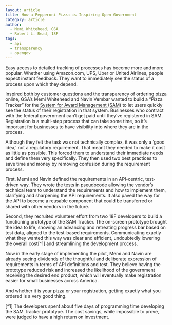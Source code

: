 ```yaml
---
layout: article
title: How a Pepperoni Pizza is Inspiring Open Government
category: article
author: 
  - Memi Whitehead, GSA
  - Robert L. Read, 18F
tags:
  - api
  - transparency
  - opengov
---
```

Easy access to detailed tracking of processes has become more and more popular. Whether using Amazon.com, UPS, Uber or United Airlines, people expect instant feedback. They want to immediately see the status of a process upon which they depend.

Inspired both by customer questions and the transparency of ordering pizza online, GSA’s Memi Whitehead and Navin Vembar wanted to build a “Pizza Tracker” for the [System for Award Management (SAM)](https://www.sam.gov/) to let users quickly see the status of their registration in that system. Businesses who contract with the federal government can’t get paid until they’ve registered in SAM. Registration is a multi-step process that can take some time, so it’s important for businesses to have visibility into where they are in the process.

Although they felt the task was not technically complex, it was only a ‘good idea,’ not a regulatory requirement. That meant they needed to make it cost as little as possible. This forced them to understand their immediate needs and define them very specifically. They then used two best practices to save time and money by removing confusion during the requirement process.

First, Memi and Navin defined the requirements in an API-centric, test-driven way. They wrote the tests in pseudocode allowing the vendor’s technical team to understand the requirements and how to implement them, clarifying and sharpening the API requirements. It also paved the way for the API to become a reusable component that could be transferred or shared with other vendors in the future.

Second, they recruited volunteer effort from two 18F developers to build a functioning prototype of the SAM Tracker. The on-screen prototype brought the idea to life, showing an advancing and retreating progress bar based on test data, aligned to the test-based requirements. Communicating exactly what they wanted this way was clear and efficient, undoubtedly lowering the overall cost[^1] and streamlining the development process.

Now in the early stage of implementing the pilot, Memi and Navin are already seeing dividends of the thoughtful and deliberate expression of requirements in terms of API definitions and test. They believe having the prototype reduced risk and increased the likelihood of the government receiving the desired end product, which will eventually make registration easier for small businesses across America.

And whether it is your pizza or your registration, getting exactly what you ordered is a very good thing.

[^1] The developers spent about five days of programming time developing the SAM Tracker prototype. The cost savings, while impossible to prove, were judged to have a high return on investment.
